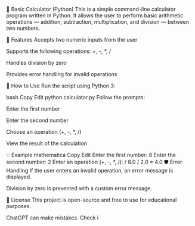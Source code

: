 🧮 Basic Calculator (Python)
This is a simple command-line calculator program written in Python. It allows the user to perform basic arithmetic operations — addition, subtraction, multiplication, and division — between two numbers.

🔧 Features
Accepts two numeric inputs from the user

Supports the following operations: +, -, *, /

Handles division by zero

Provides error handling for invalid operations

🚀 How to Use
Run the script using Python 3:

bash
Copy
Edit
python calculator.py
Follow the prompts:

Enter the first number

Enter the second number

Choose an operation (+, -, *, /)

View the result of the calculation

💡 Example
mathematica
Copy
Edit
Enter the first number: 8
Enter the second number: 2
Enter an operation (+, -, *, /): /
8.0 / 2.0 = 4.0
🛡 Error Handling
If the user enters an invalid operation, an error message is displayed.

Division by zero is prevented with a custom error message.

📄 License
This project is open-source and free to use for educational purposes.

ChatGPT can make mistakes. Check i
